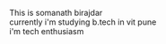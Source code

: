 This is somanath birajdar
<br>
currently i'm studying b.tech in vit pune </br>
i'm tech enthusiasm

